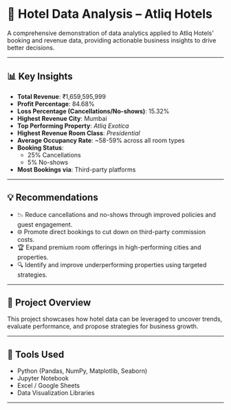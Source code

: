 # 🏨 Hotel Data Analysis – Atliq Hotels

A comprehensive demonstration of data analytics applied to Atliq Hotels' booking and revenue data, providing actionable business insights to drive better decisions.

---

## 📊 Key Insights

- **Total Revenue**: ₹1,659,595,999  
- **Profit Percentage**: 84.68%  
- **Loss Percentage (Cancellations/No-shows)**: 15.32%  
- **Highest Revenue City**: Mumbai  
- **Top Performing Property**: *Atliq Exotica*  
- **Highest Revenue Room Class**: *Presidential*  
- **Average Occupancy Rate**: ~58-59% across all room types  
- **Booking Status**:  
  - 25% Cancellations  
  - 5% No-shows  
- **Most Bookings via**: Third-party platforms  

---

## 💡 Recommendations

- 📉 Reduce cancellations and no-shows through improved policies and guest engagement.
- 🌐 Promote direct bookings to cut down on third-party commission costs.
- 🏆 Expand premium room offerings in high-performing cities and properties.
- 🔍 Identify and improve underperforming properties using targeted strategies.

---

## 📁 Project Overview

This project showcases how hotel data can be leveraged to uncover trends, evaluate performance, and propose strategies for business growth.

---

## 🚀 Tools Used

- Python (Pandas, NumPy, Matplotlib, Seaborn)
- Jupyter Notebook
- Excel / Google Sheets
- Data Visualization Libraries

---

